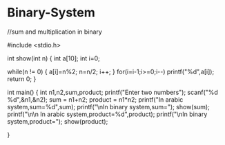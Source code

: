 # Binary-System
//sum and multiplication in binary

#include <stdio.h>

int show(int n)
{
    int a[10];
    int i=0;
 
   while(n != 0)
   {
       a[i]=n%2;
       n=n/2;
       i++;
   }
   for(i=i-1;i>=0;i--)
   printf("%d",a[i]);
    return 0;
}

int main()
{
   int n1,n2,sum,product;
   printf("Enter two numbers");
   scanf("%d %d",&n1,&n2);
   sum = n1+n2;
   product = n1*n2;
   printf("In arabic system,sum=%d",sum);
   printf("\nIn binary system,sum=");
   show(sum);
   printf("\n\n In arabic system,product=%d",product);
   printf("\nIn binary system,product=");
   show(product);
   
}

